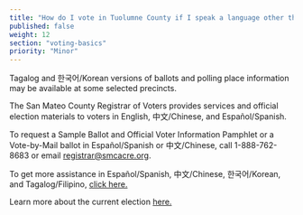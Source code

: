 ```yaml
---
title: "How do I vote in Tuolumne County if I speak a language other than English?"
published: false
weight: 12
section: "voting-basics"
priority: "Minor"
---
```


Tagalog and 한국어/Korean versions of ballots and polling place information may be available at some selected precincts.  

The San Mateo County Registrar of Voters provides services and official election materials to voters in English, 中文/Chinese, and Español/Spanish.  

To request a Sample Ballot and Official Voter Information Pamphlet or a Vote-by-Mail ballot in Español/Spanish or 中文/Chinese, call 1-888-762-8683 or email [registrar@smcacre.org](mailto:registrar@smcacre.org).  

To get more assistance in Español/Spanish, 中文/Chinese, 한국어/Korean, and Tagalog/Filipino, [click here.](https://www.smcacre.org/espanol-zhong-wen-hangugeo-filipino)

Learn more about the current election [here.](https://www.smcacre.org/current-election)